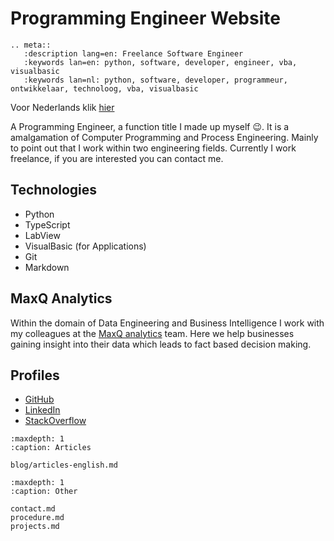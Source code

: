 # Programming Engineer Website 

```{eval-rst}
.. meta::
   :description lang=en: Freelance Software Engineer
   :keywords lan=en: python, software, developer, engineer, vba, visualbasic
   :keywords lan=nl: python, software, developer, programmeur, ontwikkelaar, technoloog, vba, visualbasic

```
Voor Nederlands klik [hier](https://www.programming-engineer.nl/nl)

A Programming Engineer, a function title I made up myself 😉. It is a amalgamation of Computer Programming and Process Engineering. Mainly to point out that I work within two engineering fields. Currently I work freelance, if you are interested you can contact me. 

## Technologies

- Python
- TypeScript
- LabView
- VisualBasic (for Applications)
- Git
- Markdown

## MaxQ Analytics
Within the domain of Data Engineering and Business Intelligence I work with my colleagues at the [MaxQ analytics](https://www.maxqanalytics.io) team. Here we help businesses gaining insight into their data which leads to fact based decision making.

## Profiles
- [GitHub](https://github.com/Jeroendevr)
- [LinkedIn](https://www.linkedin.com/in/jeroen-de-vries-014086224)
- [StackOverflow](https://stackoverflow.com/users/4465153/jeroendv)

```{toctree}
:maxdepth: 1
:caption: Articles

blog/articles-english.md

```

```{toctree}
:maxdepth: 1
:caption: Other

contact.md
procedure.md
projects.md
```



<!-- .. Indices and tables
.. ==================

.. * :ref:`genindex`
.. * :ref:`modindex`
.. * :ref:`search` -->
